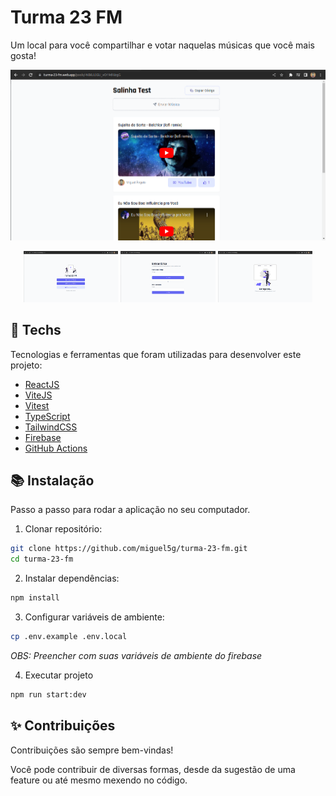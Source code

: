 # Turma 23 FM

Um local para você compartilhar e votar naquelas músicas que você mais gosta!

![Home Page](/.github/assets/pool-page.png)

<div align="center">
  <img width="30%" src="./.github/assets/auth-page.png" />
  <img width="30%" src="./.github/assets/home-page.png" />
  <img width="30%" src="./.github/assets/loading-page.png" />
</div>

## :test_tube: Techs

Tecnologias e ferramentas que foram utilizadas para desenvolver este projeto:

- [ReactJS](https://reactjs.org/)
- [ViteJS](https://vitejs.dev/)
- [Vitest](https://vitest.dev/)
- [TypeScript](https://typescriptlang.org/)
- [TailwindCSS](https://tailwindcss.com/)
- [Firebase](https://firebase.google.com/)
- [GitHub Actions](https://github.com/features/actions)

## :books: Instalação

Passo a passo para rodar a aplicação no seu computador.

1. Clonar repositório:

```bash
git clone https://github.com/miguel5g/turma-23-fm.git
cd turma-23-fm
```

2. Instalar dependências:

```bash
npm install
```

3. Configurar variáveis de ambiente:

```bash
cp .env.example .env.local
```

_OBS: Preencher com suas variáveis de ambiente do firebase_

4. Executar projeto

```bash
npm run start:dev
```

## :sparkles: Contribuições

Contribuições são sempre bem-vindas!

Você pode contribuir de diversas formas, desde da sugestão de uma feature ou até mesmo mexendo no código.
